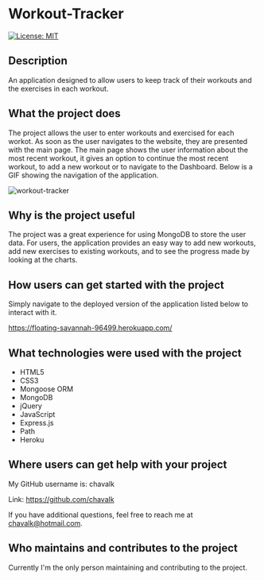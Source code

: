 # Workout-Tracker

[![License: MIT](https://img.shields.io/badge/License-MIT-yellow.svg)](https://opensource.org/licenses/MIT)

## Description

An application designed to allow users to keep track of their workouts and the exercises in each workout.

## What the project does

The project allows the user to enter workouts and exercised for each workot. As soon as the user navigates to the website, they are presented with the main page. The main page shows the user information about the most recent workout, it gives an option to continue the most  recent workout, to add a new workout or to navigate to the Dashboard. Below is a GIF showing the navigation of the application.

![workout-tracker](./public/assets/images/workout-tracker.gif)

## Why is the project useful

The project was a great experience for using MongoDB to store the user data. For users, the application provides an easy way to add new workouts, add new exercises to existing workouts, and to see the progress made by looking at the charts.

## How users can get started with the project

Simply navigate to the deployed version of the application listed below to interact with it.

https://floating-savannah-96499.herokuapp.com/

## What technologies were used with the project

* HTML5
* CSS3
* Mongoose ORM
* MongoDB
* jQuery
* JavaScript
* Express.js
* Path
* Heroku

## Where users can get help with your project

My GitHub username is: chavalk

Link: https://github.com/chavalk

If you have additional questions, feel free to reach me at chavalk@hotmail.com.

## Who maintains and contributes to the project

Currently I'm the only person maintaining and contributing to the project.